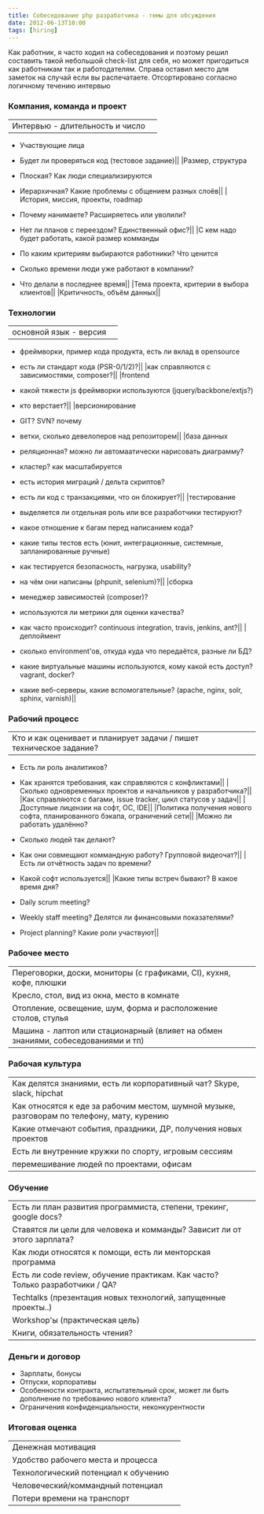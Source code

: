 ```yaml
---
title: Собеседование php разработчика - темы для обсуждения
date: 2012-06-13T10:00
tags: [hiring]
---
```


Как работник, я часто ходил на собеседования и поэтому решил составить такой небольшой check-list для себя, но может пригодиться как работникам так и работодателям. Справа оставил место для заметок на случай если вы распечатаете. Отсортировано согласно логичному течению интервью

<!-- truncate -->

### Компания, команда и проект

|   |   |
|---|---|
|Интервью - длительность и число  

- Участвующие лица
- Будет ли проверяться код (тестовое задание)||
|Размер, структура  

- Плоская? Как люди специализируются
- Иерархичная? Какие проблемы с общением разных слоёв||
|История, миссия, проекты, roadmap  

- Почему нанимаете? Расширяетесь или уволили?
- Нет ли планов с переездом? Единственный офис?||
|С кем надо будет работать, какой размер комманды  

- По каким критериям выбираются работники? Что ценится
- Сколько времени люди уже работают в компании?
- Что делали в последнее время||
|Тема проекта, критерии в выбора клиентов||
|Критичность, объём данных||

### Технологии

|   |   |
|---|---|
|основной язык - версия  

- фреймворки, пример кода продукта, есть ли вклад в opensource
- есть ли стандарт кода (PSR-0/1/2)?||
|как справляются с зависимостями, composer?||
|frontend  

- какой тяжести js фреймворки используются (jquery/backbone/extjs?)
- кто верстает?||
|версионирование  

- GIT? SVN? почему
- ветки, сколько девелоперов над репозиторем||
|база данных  

- реляционная? можно ли автомаатически нарисовать диаграмму?
- кластер? как масштабируется 
- есть история миграций / дельта скриптов? 
- есть ли код с транзакциями, что он блокирует?||
|тестирование  

- выделяется ли отдельная роль или все разработчики тестируют?
- какое отношение к багам перед написанием кода?
- какие типы тестов есть (юнит, интеграционные, системные, запланированные ручные) 
- как тестируется безопасность, нагрузка, usability? 
- на чём они написаны (phpunit, selenium)?||
|сборка  

- менеджер зависимостей (composer)?
- используются ли метрики для оценки качества? 
- как часто происходит? continuous integration, travis, jenkins, ant?||
|деплоймент  

- сколько environment'ов, откуда куда что передаётся, разные ли БД?
- какие виртуальные машины используются, кому какой есть доступ?  vagrant, docker?
- какие веб-серверы, какие вспомогательные? (apache, nginx, solr, sphinx, varnish)||

### Рабочий процесс

|   |   |
|---|---|
|Кто и как оценивает и планирует задачи / пишет техническое задание?

- Есть ли роль аналитиков?
- Как хранятся требования, как справляются с конфликтами||
|Сколько одновременных проектов и начальников у разработчика?||
|Как справляются с багами, issue tracker, цикл статусов у задач||
|Доступные лицензии на софт, ОС, IDE||
|Политика получения нового софта, планированного бэкапа, ограничений сети||
|Можно ли работать удалённо?   

- Сколько людей так делают?
- Как они совмещают коммандную работу? Групповой видеочат?||
|Есть ли отчётность задач по времени?  

- Какой софт используется||
|Какие типы встреч бывают? В какое время дня?  

- Daily scrum meeting?
- Weekly staff meeting? Делятся ли финансовыми показателями?
- Project planning? Какие роли участвуют||

### Рабочее место

|   |   |
|---|---|
|Переговорки, доски, мониторы (с графиками, CI), кухня, кофе, плюшки||
|Кресло, стол, вид из окна, место в комнате||
|Отопление, освещение, шум, форма и расположение столов, стулья||
|Машина - лаптоп или стационарный (влияет на обмен знаниями, собеседованиями и тп)||

### Рабочая культура

|   |   |
|---|---|
|Как делятся знаниями, есть ли корпоративный чат? Skype, slack, hipchat||
|Как относятся к еде за рабочим местом, шумной музыке, разговорам по телефону, мату, курению||
|Какие отмечают события, праздники, ДР, получения новых проектов||
|Есть ли внутренние кружки по спорту, игровым сессиям||
|перемешивание людей по проектами, офисам||

### Обучение

|   |   |
|---|---|
|Есть ли план развития программиста, степени, трекинг, google docs?||
|Ставятся ли цели для человека и комманды? Зависит ли от этого зарплата?||
|Как люди относятся к помощи, есть ли менторская программа||
|Есть ли code review, обучение практикам. Как часто? Только разработчики / QA?||
|Techtalks (презентация новых технологий, запущенные проекты..)||
|Workshop'ы (практическая цель)||
|Книги, обязательность чтения?||

### Деньги и договор

- Зарплаты, бонусы
- Отпуски, корпоративы
- Особенности контракта, испытательный срок, может ли быть дополнение по требованию нового клиента?
- Ограничения конфиденциальности, неконкурентности

### Итоговая оценка

|                                      |     |
| ------------------------------------ | --- |
| Денежная мотивация                   |     |
| Удобство рабочего места и процесса   |     |
| Технологический потенциал к обучению |     |
| Человеческий/коммандный потенциал    |     |
| Потери времени на транспорт          |     |